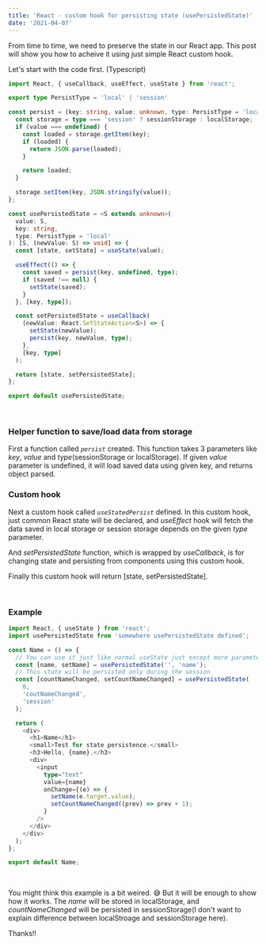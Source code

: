 ```yaml
---
title: 'React - custom hook for persisting state (usePersistedState)'
date: '2021-04-07'
---
```


From time to time, we need to preserve the state in our React app. This post will show you how to acheive it using just simple React custom hook.

Let's start with the code first. (Typescript)


```typescript
import React, { useCallback, useEffect, useState } from 'react';

export type PersistType = 'local' | 'session'

const persist = (key: string, value: unknown, type: PersistType = 'local') => {
  const storage = type === 'session' ? sessionStorage : localStorage;
  if (value === undefined) {
    const loaded = storage.getItem(key);
    if (loaded) {
      return JSON.parse(loaded);
    }

    return loaded;
  }

  storage.setItem(key, JSON.stringify(value));
};

const usePersistedState = <S extends unknown>(
  value: S,
  key: string,
  type: PersistType = 'local'
): [S, (newValue: S) => void] => {
  const [state, setState] = useState(value);

  useEffect(() => {
    const saved = persist(key, undefined, type);
    if (saved !== null) {
      setState(saved);
    }
  }, [key, type]);

  const setPersistedState = useCallback(
    (newValue: React.SetStateAction<S>) => {
      setState(newValue);
      persist(key, newValue, type);
    },
    [key, type]
  );

  return [state, setPersistedState];
};

export default usePersistedState;
```

<br />

### Helper function to save/load data from storage
First a function called *`persist`* created. This function takes 3 parameters like *key*, *value* and *type*(sessionStorage or localStorage). If given *value* parameter is undefined, it will load saved data using given key, and returns object parsed.

### Custom hook
Next a custom hook called *`useStatedPersist`* defined. In this custom hook, just common React state will be declared, and *useEffect* hook will fetch the data saved in local storage or session storage depends on the given *type* parameter.

And *setPersistedState* function, which is wrapped by *useCallback*, is for changing state and persisting from components using this custom hook.

Finally this custom hook will return [state, setPersistedState].

<br />

### Example

```typescript
import React, { useState } from 'react';
import usePersistedState from 'somewhere usePersistedState defined';

const Name = () => {
  // You can use it just like normal useState just except more parameters
  const [name, setName] = usePersistedState('', 'name');
  // This state will be persisted only during the session
  const [countNameChanged, setCountNameChanged] = usePersistedState(
    0,
    'coutNameChanged',
    'session'
  );

  return (
    <div>
      <h1>Name</h1>
      <small>Test for state persistence.</small>
      <h3>Hello, {name}.</h3>
      <div>
        <input
          type="text"
          value={name}
          onChange={(e) => {
            setName(e.target.value);
            setCountNameChanged((prev) => prev + 1);
          }
        />
      </div>
    </div>
  );
};

export default Name;

```
<br />

You might think this example is a bit weired. 😅 But it will be enough to show how it works. The *name* will be stored in localStorage, and *countNameChanged* will be persisted in sessionStorage(I don't want to explain difference between localStroage and sessionStorage here).

Thanks!!
